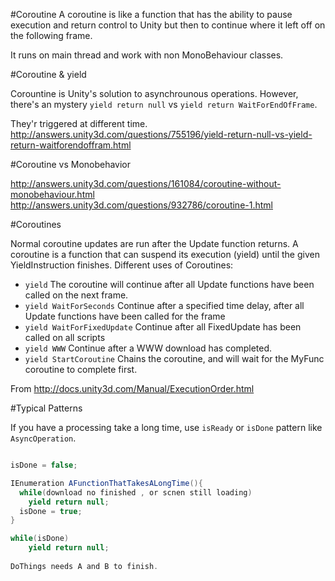 #Coroutine
A coroutine is like a function that has the ability to pause execution and return control to Unity but then to continue where it left off on the following frame.

It runs on main thread and work with non MonoBehaviour classes. 

#Coroutine & yield

Corountine is Unity's solution to asynchrounous operations. However, there's an mystery `yield return null` vs `yield return WaitForEndOfFrame`.

They'r triggered at different time. http://answers.unity3d.com/questions/755196/yield-return-null-vs-yield-return-waitforendoffram.html

#Coroutine vs Monobehavior

http://answers.unity3d.com/questions/161084/coroutine-without-monobehaviour.html
http://answers.unity3d.com/questions/932786/coroutine-1.html

#Coroutines

Normal coroutine updates are run after the Update function returns. A coroutine is a function that can suspend its execution (yield) until the given YieldInstruction finishes. Different uses of Coroutines:

* `yield` The coroutine will continue after all Update functions have been called on the next frame.
* `yield WaitForSeconds` Continue after a specified time delay, after all Update functions have been called for the frame
* `yield WaitForFixedUpdate` Continue after all FixedUpdate has been called on all scripts
* `yield WWW` Continue after a WWW download has completed.
* `yield StartCoroutine` Chains the coroutine, and will wait for the MyFunc coroutine to complete first.

From http://docs.unity3d.com/Manual/ExecutionOrder.html

#Typical Patterns

If you have a processing take a long time, use `isReady` or `isDone` pattern like `AsyncOperation`.

```c#

isDone = false;

IEnumeration AFunctionThatTakesALongTime(){
  while(download no finished , or scnen still loading)
    yield return null;
  isDone = true;
}

while(isDone)
	yield return null;
   
DoThings needs A and B to finish.
```

